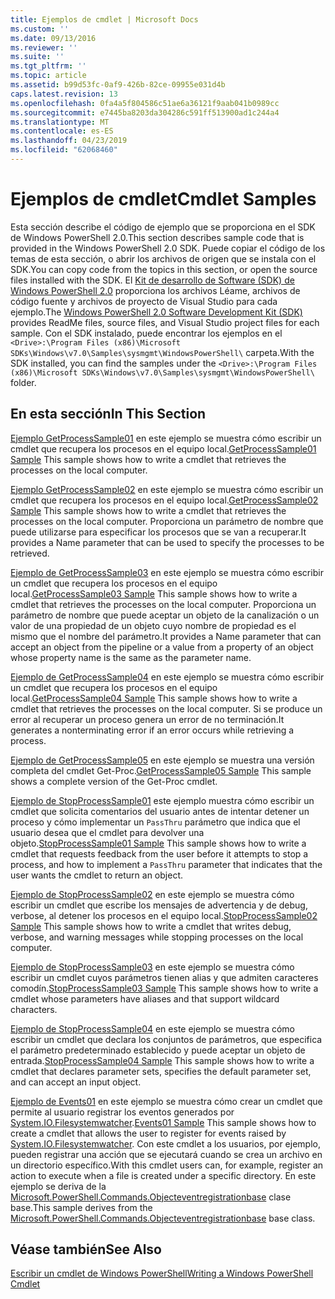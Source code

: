 ```yaml
---
title: Ejemplos de cmdlet | Microsoft Docs
ms.custom: ''
ms.date: 09/13/2016
ms.reviewer: ''
ms.suite: ''
ms.tgt_pltfrm: ''
ms.topic: article
ms.assetid: b99d53fc-0af9-426b-82ce-09955e031d4b
caps.latest.revision: 13
ms.openlocfilehash: 0fa4a5f804586c51ae6a36121f9aab041b0989cc
ms.sourcegitcommit: e7445ba8203da304286c591ff513900ad1c244a4
ms.translationtype: MT
ms.contentlocale: es-ES
ms.lasthandoff: 04/23/2019
ms.locfileid: "62068460"
---
```

# <a name="cmdlet-samples"></a><span data-ttu-id="7abe6-102">Ejemplos de cmdlet</span><span class="sxs-lookup"><span data-stu-id="7abe6-102">Cmdlet Samples</span></span>

<span data-ttu-id="7abe6-103">Esta sección describe el código de ejemplo que se proporciona en el SDK de Windows PowerShell 2.0.</span><span class="sxs-lookup"><span data-stu-id="7abe6-103">This section describes sample code that is provided in the Windows PowerShell 2.0 SDK.</span></span> <span data-ttu-id="7abe6-104">Puede copiar el código de los temas de esta sección, o abrir los archivos de origen que se instala con el SDK.</span><span class="sxs-lookup"><span data-stu-id="7abe6-104">You can copy code from the topics in this section, or open the source files installed with the SDK.</span></span> <span data-ttu-id="7abe6-105">El [Kit de desarrollo de Software (SDK) de Windows PowerShell 2.0](https://www.microsoft.com/en-us/download/details.aspx?id=2560) proporciona los archivos Léame, archivos de código fuente y archivos de proyecto de Visual Studio para cada ejemplo.</span><span class="sxs-lookup"><span data-stu-id="7abe6-105">The [Windows PowerShell 2.0 Software Development Kit (SDK)](https://www.microsoft.com/en-us/download/details.aspx?id=2560) provides ReadMe files, source files, and Visual Studio project files for each sample.</span></span> <span data-ttu-id="7abe6-106">Con el SDK instalado, puede encontrar los ejemplos en el `<Drive>:\Program Files (x86)\Microsoft SDKs\Windows\v7.0\Samples\sysmgmt\WindowsPowerShell\` carpeta.</span><span class="sxs-lookup"><span data-stu-id="7abe6-106">With the SDK installed, you can find the samples under the `<Drive>:\Program Files (x86)\Microsoft SDKs\Windows\v7.0\Samples\sysmgmt\WindowsPowerShell\` folder.</span></span>

## <a name="in-this-section"></a><span data-ttu-id="7abe6-107">En esta sección</span><span class="sxs-lookup"><span data-stu-id="7abe6-107">In This Section</span></span>

<span data-ttu-id="7abe6-108">[Ejemplo GetProcessSample01](./getprocesssample01-sample.md) en este ejemplo se muestra cómo escribir un cmdlet que recupera los procesos en el equipo local.</span><span class="sxs-lookup"><span data-stu-id="7abe6-108">[GetProcessSample01 Sample](./getprocesssample01-sample.md) This sample shows how to write a cmdlet that retrieves the processes on the local computer.</span></span>

<span data-ttu-id="7abe6-109">[Ejemplo GetProcessSample02](./getprocesssample02-sample.md) en este ejemplo se muestra cómo escribir un cmdlet que recupera los procesos en el equipo local.</span><span class="sxs-lookup"><span data-stu-id="7abe6-109">[GetProcessSample02 Sample](./getprocesssample02-sample.md) This sample shows how to write a cmdlet that retrieves the processes on the local computer.</span></span> <span data-ttu-id="7abe6-110">Proporciona un parámetro de nombre que puede utilizarse para especificar los procesos que se van a recuperar.</span><span class="sxs-lookup"><span data-stu-id="7abe6-110">It provides a Name parameter that can be used to specify the processes to be retrieved.</span></span>

<span data-ttu-id="7abe6-111">[Ejemplo de GetProcessSample03](./getprocesssample03-sample.md) en este ejemplo se muestra cómo escribir un cmdlet que recupera los procesos en el equipo local.</span><span class="sxs-lookup"><span data-stu-id="7abe6-111">[GetProcessSample03 Sample](./getprocesssample03-sample.md) This sample shows how to write a cmdlet that retrieves the processes on the local computer.</span></span> <span data-ttu-id="7abe6-112">Proporciona un parámetro de nombre que puede aceptar un objeto de la canalización o un valor de una propiedad de un objeto cuyo nombre de propiedad es el mismo que el nombre del parámetro.</span><span class="sxs-lookup"><span data-stu-id="7abe6-112">It provides a Name parameter that can accept an object from the pipeline or a value from a property of an object whose property name is the same as the parameter name.</span></span>

<span data-ttu-id="7abe6-113">[Ejemplo de GetProcessSample04](./getprocesssample04-sample.md) en este ejemplo se muestra cómo escribir un cmdlet que recupera los procesos en el equipo local.</span><span class="sxs-lookup"><span data-stu-id="7abe6-113">[GetProcessSample04 Sample](./getprocesssample04-sample.md) This sample shows how to write a cmdlet that retrieves the processes on the local computer.</span></span> <span data-ttu-id="7abe6-114">Si se produce un error al recuperar un proceso genera un error de no terminación.</span><span class="sxs-lookup"><span data-stu-id="7abe6-114">It generates a nonterminating error if an error occurs while retrieving a process.</span></span>

<span data-ttu-id="7abe6-115">[Ejemplo de GetProcessSample05](./getprocesssample05-sample.md) en este ejemplo se muestra una versión completa del cmdlet Get-Proc.</span><span class="sxs-lookup"><span data-stu-id="7abe6-115">[GetProcessSample05 Sample](./getprocesssample05-sample.md) This sample shows a complete version of the Get-Proc cmdlet.</span></span>

<span data-ttu-id="7abe6-116">[Ejemplo de StopProcessSample01](./stopprocesssample01-sample.md) este ejemplo muestra cómo escribir un cmdlet que solicita comentarios del usuario antes de intentar detener un proceso y cómo implementar un `PassThru` parámetro que indica que el usuario desea que el cmdlet para devolver una objeto.</span><span class="sxs-lookup"><span data-stu-id="7abe6-116">[StopProcessSample01 Sample](./stopprocesssample01-sample.md) This sample shows how to write a cmdlet that requests feedback from the user before it attempts to stop a process, and how to implement a `PassThru` parameter that indicates that the user wants the cmdlet to return an object.</span></span>

<span data-ttu-id="7abe6-117">[Ejemplo de StopProcessSample02](./stopprocesssample02-sample.md) en este ejemplo se muestra cómo escribir un cmdlet que escribe los mensajes de advertencia y de debug, verbose, al detener los procesos en el equipo local.</span><span class="sxs-lookup"><span data-stu-id="7abe6-117">[StopProcessSample02 Sample](./stopprocesssample02-sample.md) This sample shows how to write a cmdlet that writes debug, verbose, and warning messages while stopping processes on the local computer.</span></span>

<span data-ttu-id="7abe6-118">[Ejemplo de StopProcessSample03](./stopprocesssample03-sample.md) en este ejemplo se muestra cómo escribir un cmdlet cuyos parámetros tienen alias y que admiten caracteres comodín.</span><span class="sxs-lookup"><span data-stu-id="7abe6-118">[StopProcessSample03 Sample](./stopprocesssample03-sample.md) This sample shows how to write a cmdlet whose parameters have aliases and that support wildcard characters.</span></span>

<span data-ttu-id="7abe6-119">[Ejemplo de StopProcessSample04](./stopprocesssample04-sample.md) en este ejemplo se muestra cómo escribir un cmdlet que declara los conjuntos de parámetros, que especifica el parámetro predeterminado establecido y puede aceptar un objeto de entrada.</span><span class="sxs-lookup"><span data-stu-id="7abe6-119">[StopProcessSample04 Sample](./stopprocesssample04-sample.md) This sample shows how to write a cmdlet that declares parameter sets, specifies the default parameter set, and can accept an input object.</span></span>

<span data-ttu-id="7abe6-120">[Ejemplo de Events01](./events01-sample.md) en este ejemplo se muestra cómo crear un cmdlet que permite al usuario registrar los eventos generados por [System.IO.Filesystemwatcher](/dotnet/api/System.IO.FileSystemWatcher).</span><span class="sxs-lookup"><span data-stu-id="7abe6-120">[Events01 Sample](./events01-sample.md) This sample shows how to create a cmdlet that allows the user to register for events raised by [System.IO.Filesystemwatcher](/dotnet/api/System.IO.FileSystemWatcher).</span></span> <span data-ttu-id="7abe6-121">Con este cmdlet a los usuarios, por ejemplo, pueden registrar una acción que se ejecutará cuando se crea un archivo en un directorio específico.</span><span class="sxs-lookup"><span data-stu-id="7abe6-121">With this cmdlet users can, for example, register an action to execute when a file is created under a specific directory.</span></span> <span data-ttu-id="7abe6-122">En este ejemplo se deriva de la [Microsoft.PowerShell.Commands.Objecteventregistrationbase](/dotnet/api/Microsoft.PowerShell.Commands.ObjectEventRegistrationBase) clase base.</span><span class="sxs-lookup"><span data-stu-id="7abe6-122">This sample derives from the [Microsoft.PowerShell.Commands.Objecteventregistrationbase](/dotnet/api/Microsoft.PowerShell.Commands.ObjectEventRegistrationBase) base class.</span></span>

## <a name="see-also"></a><span data-ttu-id="7abe6-123">Véase también</span><span class="sxs-lookup"><span data-stu-id="7abe6-123">See Also</span></span>

[<span data-ttu-id="7abe6-124">Escribir un cmdlet de Windows PowerShell</span><span class="sxs-lookup"><span data-stu-id="7abe6-124">Writing a Windows PowerShell Cmdlet</span></span>](./writing-a-windows-powershell-cmdlet.md)
